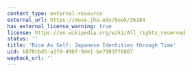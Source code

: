 ```yaml
---
content_type: external-resource
external_url: https://muse.jhu.edu/book/36184
has_external_license_warning: true
license: https://en.wikipedia.org/wiki/All_rights_reserved
status: ''
title: 'Rice As Self: Japanese Identities through Time'
uid: b870cbd5-a1f0-496f-9de1-be7903ff6807
wayback_url: ''
---
```

